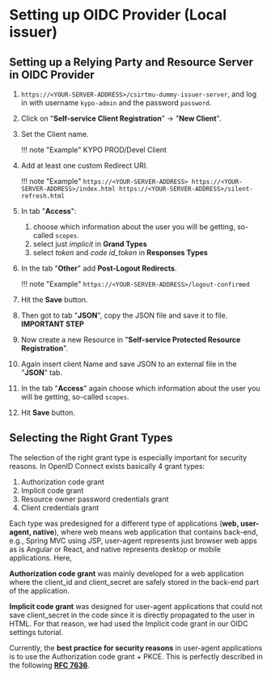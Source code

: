 # Setting up OIDC Provider (Local issuer)

## Setting up a Relying Party and Resource Server in OIDC Provider

1. `https://<YOUR-SERVER-ADDRESS>/csirtmu-dummy-issuer-server`, and log in with username `kypo-admin` and the password `password`.
2. Click on "**Self-service Client Registration**" -> "**New Client**".
3. Set the Client name.

    !!! note "Example"
        KYPO PROD/Devel Client

4. Add at least one custom Redirect URI.
   
    !!! note "Example" 
        ```
        https://<YOUR-SERVER-ADDRESS>
        https://<YOUR-SERVER-ADDRESS>/index.html
        https://<YOUR-SERVER-ADDRESS>/silent-refresh.html
        ```        

5. In tab "**Access**":
    1. choose which information about the user you will be getting, so-called `scopes`.
    2. select just *implicit* in **Grand Types**
    3. select *token* and *code id_token* in **Responses Types**
6. In the tab "**Other**" add **Post-Logout Redirects**.

    !!! note "Example"
        ```
        https://<YOUR-SERVER-ADDRESS>/logout-confirmed
        ```

7. Hit the **Save** button.
8. Then got to tab "**JSON**", copy the JSON file and save it to file. **IMPORTANT STEP**
9. Now create a new Resource in "**Self-service Protected Resource Registration**".
10. Again insert client Name and save JSON to an external file in the "**JSON**" tab.
11. In the tab "**Access**" again choose which information about the user you will be getting, so-called `scopes`.
12. Hit **Save** button.

## Selecting the Right Grant Types
The selection of the right grant type is especially important for security reasons. In OpenID Connect exists basically 4 grant types:

1. Authorization code grant 
2. Implicit code grant
3. Resource owner password credentials grant
4. Client credentials grant

Each type was predesigned for a different type of applications (**web, user-agent, native**), where web means web application that contains back-end, e.g., Spring MVC using JSP, user-agent represents just browser web apps as is Angular or React, and native represents desktop or mobile applications. Here,

**Authorization code grant** was mainly developed for a web application where the client_id and client_secret are safely stored in the back-end part of the application.

**Implicit code grant** was designed for user-agent applications that could not save client_secret in the code since it is directly propagated to the user in HTML. For that reason, we had used the Implicit code grant in our OIDC settings tutorial.

Currently, the **best practice for security reasons** in user-agent applications is to use the Authorization code grant + PKCE. This is perfectly described in the following [**RFC 7636**](https://tools.ietf.org/html/rfc7636).
